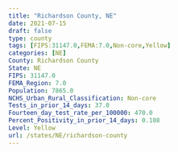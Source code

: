 ```yaml
---
title: "Richardson County, NE"
date: 2021-07-15
draft: false
type: county
tags: [FIPS:31147.0,FEMA:7.0,Non-core,Yellow]
categories: [NE]
County: Richardson County
State: NE
FIPS: 31147.0
FEMA_Region: 7.0
Population: 7865.0
NCHS_Urban_Rural_Classification: Non-core
Tests_in_prior_14_days: 37.0
Fourteen_day_test_rate_per_100000: 470.0
Percent_Positivity_in_prior_14_days: 0.108
Level: Yellow
url: /states/NE/richardson-county
---
```



